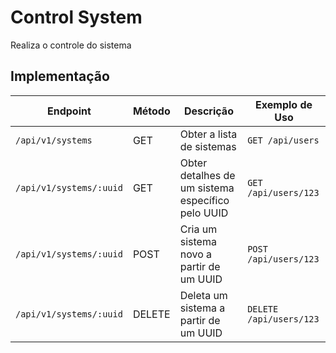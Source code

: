 # Control System

Realiza o controle do sistema

## Implementação

| Endpoint                    | Método | Descrição                                           | Exemplo de Uso                  |
|-----------------------------|--------|-----------------------------------------------------|---------------------------------|
| `/api/v1/systems`           | GET    | Obter a lista de sistemas                           | `GET /api/users`                |
| `/api/v1/systems/:uuid`     | GET    | Obter detalhes de um sistema específico pelo UUID   | `GET /api/users/123`            |
| `/api/v1/systems/:uuid`     | POST   | Cria um sistema novo a partir de um UUID            | `POST /api/users/123`           |
| `/api/v1/systems/:uuid`     | DELETE | Deleta um sistema a partir de um UUID               | `DELETE /api/users/123`         |
